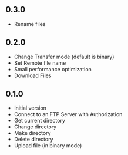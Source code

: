 ## 0.3.0

- Rename files

## 0.2.0

- Change Transfer mode (default is binary)
- Set Remote file name
- Small performance optimization
- Download Files

## 0.1.0

- Initial version
- Connect to an FTP Server with Authorization
- Get current directory
- Change directory
- Make directory
- Delete directory
- Upload file (in binary mode)

